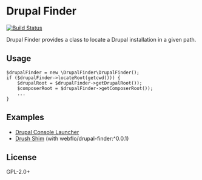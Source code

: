 # Drupal Finder

[![Build Status](https://travis-ci.org/webflo/drupal-finder.svg?branch=master)](https://travis-ci.org/webflo/drupal-finder)

Drupal Finder provides a class to locate a Drupal installation in a given path.

## Usage

```
$drupalFinder = new \DrupalFinder\DrupalFinder();
if ($drupalFinder->locateRoot(getcwd())) {
    $drupalRoot = $drupalFinder->getDrupalRoot());
    $composerRoot = $drupalFinder->getComposerRoot());
    ...
}
```

## Examples

- [Drupal Console Launcher](https://github.com/hechoendrupal/drupal-console-launcher/blob/master/bin/drupal.php)
- [Drush Shim](https://github.com/webflo/drush-shim) (with webflo/drupal-finder:^0.0.1)

## License

GPL-2.0+
